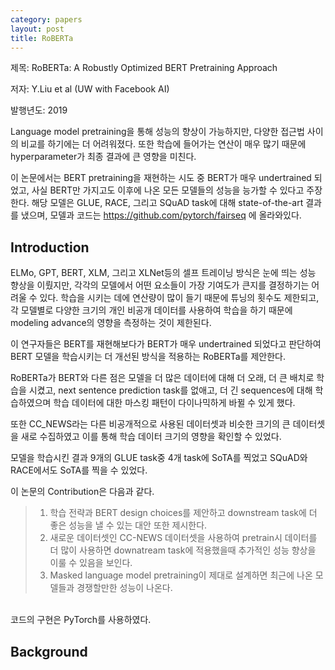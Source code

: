 ```yaml
---
category: papers
layout: post
title: RoBERTa
---
```

제목: RoBERTa: A Robustly Optimized BERT Pretraining Approach

저자: Y.Liu et al (UW with Facebook AI)

발행년도: 2019

Language model pretraining을 통해 성능의 향상이 가능하지만, 다양한 접근법 사이의 비교를 하기에는 더 어려워졌다. 또한 학습에 들어가는 연산이 매우 많기 때문에 hyperparameter가 최종 결과에 큰 영향을 미친다.

이 논문에서는 BERT pretraining을 재현하는 시도 중 BERT가 매우 undertrained 되었고, 사실 BERT만 가지고도 이후에 나온 모든 모델들의 성능을 능가할 수 있다고 주장한다. 해당 모델은 GLUE, RACE, 그리고 SQuAD task에 대해 state-of-the-art 결과를 냈으며, 모델과 코드는 https://github.com/pytorch/fairseq 에 올라와있다.

## Introduction
ELMo, GPT, BERT, XLM, 그리고 XLNet등의 셀프 트레이닝 방식은 눈에 띄는 성능 향상을 이뤘지만, 각각의 모델에서 어떤 요소들이 가장 기여도가 큰지를 결정하기는 어려울 수 있다. 학습을 시키는 데에 연산량이 많이 들기 때문에 튜닝의 횟수도 제한되고, 각 모델별로 다양한 크기의 개인 비공개 데이터를 사용하여 학습을 하기 때문에 modeling advance의 영향을 측정하는 것이 제한된다.

이 연구자들은 BERT를 재현해보다가 BERT가 매우 undertrained 되었다고 판단하여 BERT 모델을 학습시키는 더 개선된 방식을 적용하는 RoBERTa를 제안한다.

RoBERTa가 BERT와 다른 점은 모델을 더 많은 데이터에 대해 더 오래, 더 큰 배치로 학습을 시켰고, next sentence prediction task를 없애고, 더 긴 sequences에 대해 학습하였으며 학습 데이터에 대한 마스킹 패턴이 다이나믹하게 바뀔 수 있게 했다.

또한 CC_NEWS라는 다른 비공개적으로 사용된 데이터셋과 비슷한 크기의 큰 데이터셋을 새로 수집하였고 이를 통해 학습 데이터 크기의 영향을 확인할 수 있었다.

모델을 학습시킨 결과 9개의 GLUE task중 4개 task에 SoTA를 찍었고 SQuAD와 RACE에서도 SoTA를 찍을 수 있었다.

이 논문의 Contribution은 다음과 같다.

> 1. 학습 전략과 BERT design choices를 제안하고 downstream task에 더 좋은 성능을 낼 수 있는 대안 또한 제시한다. <br>
> 2. 새로운 데이터셋인 CC-NEWS 데이터셋을 사용하여 pretrain시 데이터를 더 많이 사용하면 downatream task에 적용했을때 추가적인 성능 향상을 이룰 수 있음을 보인다.<br>
> 3. Masked language model pretraining이 제대로 설계하면 최근에 나온 모델들과 경쟁할만한 성능이 나온다.

<br>
코드의 구현은 PyTorch를 사용하였다.

## Background
